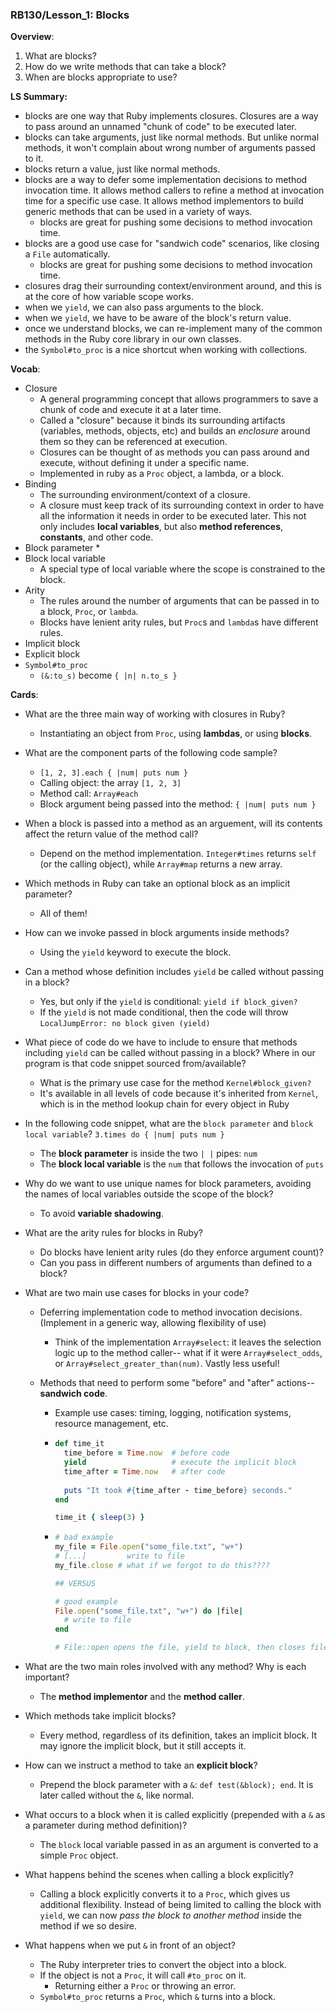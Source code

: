 ### RB130/Lesson_1: Blocks



**Overview**:

1. What are blocks?
2. How do we write methods that can take a block?
3. When are blocks appropriate to use?



**LS Summary:**

- blocks are one way that Ruby implements closures. Closures are a way to pass around an unnamed "chunk of code" to be executed later.
- blocks can take arguments, just like normal methods. But unlike normal methods, it won't complain about wrong number of arguments passed to it.
- blocks return a value, just like normal methods.
- blocks are a way to defer some implementation decisions to method invocation time. It allows method callers to refine a method at invocation time for a specific use case. It allows method implementors to build generic methods that can be used in a variety of ways.
  - blocks are great for pushing some decisions to method invocation time.
- blocks are a good use case for "sandwich code" scenarios, like closing a `File` automatically.
  - blocks are great for pushing some decisions to method invocation time.
- closures drag their surrounding context/environment around, and this is at the core of how variable scope works.
- when we `yield`, we can also pass arguments to the block.
- when we `yield`, we have to be aware of the block's return value.
- once we understand blocks, we can re-implement many of the common methods in the Ruby core library in our own classes.
- the `Symbol#to_proc` is a nice shortcut when working with collections.



**Vocab**:

* Closure
  * A general programming concept that allows programmers to save a chunk of code and execute it at a later time.
  * Called a "closure" because it binds its surrounding artifacts (variables, methods, objects, etc) and builds an *enclosure* around them so they can be referenced at execution.
  * Closures can be thought of as methods you can pass around and execute, without defining it under a specific name.
  * Implemented in ruby as a `Proc` object, a lambda, or a block.
* Binding
  * The surrounding environment/context of a closure.
  * A closure must keep track of its surrounding context in order to have all the information it needs in order to be executed later. This not only includes **local variables**, but also **method references**, **constants**, and other code.
* Block parameter
  * 
* Block local variable
  * A special type of local variable where the scope is constrained to the block.
* Arity
  * The rules around the number of arguments that can be passed in to a block, `Proc`, or `lambda`. 
  * Blocks have lenient arity rules, but `Proc`s and `lambda`s have different rules.
* Implicit block
* Explicit block
* `Symbol#to_proc`
  * `(&:to_s)` become `{ |n| n.to_s }`



**Cards**:

* What are the three main way of working with closures in Ruby?

  * Instantiating an object from `Proc`, using **lambdas**, or using **blocks**.

* What are the component parts of the following code sample?

  * `[1, 2, 3].each { |num| puts num }`
  * Calling object: the array `[1, 2, 3]`
  * Method call: `Array#each`
  * Block argument being passed into the method: `{ |num| puts num }`

* When a block is passed into a method as an arguement, will its contents affect the return value of the method call?

  * Depend on the method implementation. `Integer#times` returns `self` (or the calling object), while `Array#map` returns a new array.

* Which methods in Ruby can take an optional block as an implicit parameter?

  * All of them! 

* How can we invoke passed in block arguments inside methods?

  * Using the `yield` keyword to execute the block.

* Can a method whose definition includes `yield` be called without passing in a block?

  * Yes, but only if the `yield` is conditional: `yield if block_given?`
  * If the `yield` is not made conditional, then the code will throw `LocalJumpError: no block given (yield)`

* What piece of code do we have to include to ensure that methods including `yield` can be called without passing in a block? Where in our program is that code snippet sourced from/available?

  * What is the primary use case for the method `Kernel#block_given?` 
  * It's available in all levels of code because it's inherited from `Kernel`, which is in the method lookup chain for every object in Ruby

* In the following code snippet, what are the `block parameter` and `block local variable`? `3.times do { |num| puts num }`

  * The **block parameter** is inside the two `| |` pipes: `num`
  * The **block local variable** is the `num` that follows the invocation of `puts`

* Why do we want to use unique names for block parameters, avoiding the names of local variables outside the scope of the block?

  * To avoid **variable shadowing**.

* What are the arity rules for blocks in Ruby?

  * Do blocks have lenient arity rules (do they enforce argument count)?
  * Can you pass in different numbers of arguments than defined to a block?

* What are two main use cases for blocks in your code?

  * Deferring implementation code to method invocation decisions. (Implement in a generic way, allowing flexibility of use)

    * Think of the implementation `Array#select`: it leaves the selection logic up to the method caller-- what if it were `Array#select_odds`, or `Array#select_greater_than(num)`. Vastly less useful!

  * Methods that need to perform some "before" and "after" actions-- **sandwich code**.

    * Example use cases: timing, logging, notification systems, resource management, etc.

    * ```ruby
      def time_it
        time_before = Time.now  # before code
        yield                   # execute the implicit block
        time_after = Time.now   # after code
        
        puts "It took #{time_after - time_before} seconds."
      end
      
      time_it { sleep(3) }
      ```

    * ```ruby
      # bad example
      my_file = File.open("some_file.txt", "w+")
      # [...]         write to file
      my_file.close # what if we forgot to do this????
      
      ## VERSUS
      
      # good example
      File.open("some_file.txt", "w+") do |file|
        # write to file
      end
      
      # File::open opens the file, yield to block, then closes file.
      ```

* What are the two main roles involved with any method? Why is each important?

  * The **method implementor** and the **method caller**. 

* Which methods take implicit blocks?

  * Every method, regardless of its definition, takes an implicit block. It may ignore the implicit block, but it still accepts it.

* How can we instruct a method to take an **explicit block**?

  * Prepend the block parameter with a `&`: `def test(&block); end`. It is later called without the `&`, like normal.

* What occurs to a block when it is called explicitly (prepended with a `&` as a parameter during method definition)?

  * The `block` local variable passed in as an argument is converted to a simple `Proc` object.

* What happens behind the scenes when calling a block explicitly?

  * Calling a block explicitly converts it to a `Proc`, which gives us additional flexibility. Instead of being limited to calling the block with `yield`, we can now *pass the block to another method* inside the method if we so desire.

* What happens when we put `&` in front of an object?

  * The Ruby interpreter tries to convert the object into a block.
  * If the object is not a `Proc`, it will call `#to_proc` on it.
    * Returning either a `Proc` or throwing an error.
  * `Symbol#to_proc` returns a `Proc`, which `&` turns into a block.

